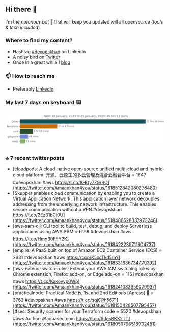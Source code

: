 <!--- [![Hits](https://hits.seeyoufarm.com/api/count/incr/badge.svg?url=https%3A%2F%2Fgithub.com%2Fakhan4u%2Fhit-counter&count_bg=%2379C83D&title_bg=%23555555&icon=&icon_color=%23E7E7E7&title=visits&edge_flat=false)](https://hits.seeyoufarm.com) --->

## Hi there 👋

I'm the _notorious bot_ 🤣 that will keep you updated will all opensource (_tools & tech included_) 

### Where to find my content?

* Hashtag [#devopskhan](https://www.linkedin.com/feed/hashtag/devopskhan) on LinkedIn
* A noisy bird on [Twitter](https://twitter.com/Amaankhan4you)
* Once in a great while I [blog](https://linuxparrot.netlify.app) 


### 📫 **How to reach me**

* Preferably [LinkedIn](https://www.linkedin.com/in/amaan-khan-linux-ninja)

### My last 7 days on keyboard ⌨️

<img src="https://github.com/akhan4u/akhan4u/blob/main/images/stat.svg" alt="Amaan's Wakatime Activity!"/>

### 🔝 7 recent twitter posts
<!-- DEVDOJO:START -->
- [cloudpods: A cloud-native open-source unified multi-cloud and hybrid-cloud platform. 开源、云原生的多云管理及混合云融合平台
⭐️ 1647
#devopskhan #aws
https://t.co/8HGy7Z9rSO](https://twitter.com/Amaankhan4you/status/1618512842080276480)
- [Skupper enables cloud communication by enabling you to create a Virtual Application Network. This application layer network decouples addressing from the underlying network infrastructure. This enables secure communication without a VPN.#devopskhan https://t.co/2Ez31bCi0U](https://twitter.com/Amaankhan4you/status/1618486528337973248)
- [aws-sam-cli: CLI tool to build, test, debug, and deploy Serverless applications using AWS SAM
⭐️ 6199
#devopskhan #aws
https://t.co/Hmg30FFY2K](https://twitter.com/Amaankhan4you/status/1618422239711604737)
- [empire: A PaaS built on top of Amazon EC2 Container Service &lpar;ECS&rpar;
⭐️ 2681
#devopskhan #aws
https://t.co/K5xcTkd5mY](https://twitter.com/Amaankhan4you/status/1618331636734779392)
- [aws-extend-switch-roles: Extend your AWS IAM switching roles by Chrome extension, Firefox add-on, or Edge add-on
⭐️ 1161
#devopskhan #aws
https://t.co/Kxkoyyp0Wp](https://twitter.com/Amaankhan4you/status/1618241033959079937)
- [practicalnode: Practical Node.js, 1st and 2nd Editions [Apress] 📓
⭐️ 3763
#devopskhan #aws
https://t.co/sqjCPh5671](https://twitter.com/Amaankhan4you/status/1618150428507795457)
- [tfsec: Security scanner for your Terraform code
⭐️ 5520
#devopskhan #aws
Author: @aquasecteam
https://t.co/RJos8KX2TT](https://twitter.com/Amaankhan4you/status/1618059796518932481)
<!-- DEVDOJO:END -->

<!-- ![Amaan's GitHub stats](https://github-readme-stats.vercel.app/api?username=akhan4u&count_private=true&show_icons=true&hide=contribs) -->
